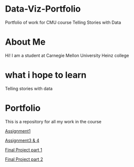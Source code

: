 # Data-Viz-Portfolio
Portfolio of work for CMU course Telling Stories with Data

# About Me 
Hi! I am a student at Carnegie Mellon University Heinz college

# what i hope to learn
Telling stories with data

# Portfolio
This is a repository for all my work in the course 

[Assignment1](/dataviz2.md)


[Assignment3 & 4](/Protein_Costs.md)

[Final Project part 1](/final_project_TanayParikh.md)

[Final Project part 2 ](/FinalProjectPART2.md)
